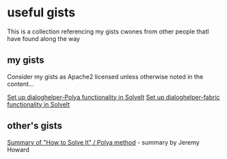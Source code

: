 # useful gists

This is a collection referencing my gists cwones from other people thatI have found along the way

## my gists

Consider my gists as Apache2 licensed unless otherwise noted in the content...

[Set up dialoghelper-Polya functionality in SolveIt](https://gist.github.com/shuane/0d2b570d9d4045c6837e11591b8e1d13)
[Set up dialoghelper-fabric functionality in SolveIt](https://gist.github.com/shuane/d3baa91c20d6556cd630dc5e8f648359)

## other's gists

[Summary of "How to Solve It" / Polya method](https://gist.github.com/jph00/d60301884c56fe063101a7cc6193b3af) - summary by Jeremy Howard

